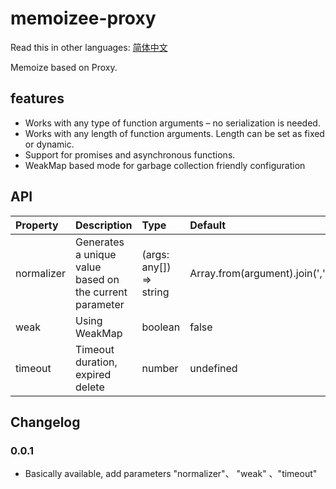 # memoizee-proxy

Read this in other languages: [简体中文](https://github.com/LazierGame/react-time-range-selector/blob/main/README.zh-CN.md)


Memoize based on Proxy.

## features

- Works with any type of function arguments – no serialization is needed.
- Works with any length of function arguments. Length can be set as fixed or dynamic.
- Support for promises and asynchronous functions.
- WeakMap based mode for garbage collection friendly configuration

## API

| Property | Description | Type | Default |
| :----| :---- | :---- | :---- |
| normalizer | Generates a unique value based on the current parameter | (args: any[]) => string | Array.from(argument).join(',') |
| weak | Using WeakMap  | boolean | false |
| timeout | Timeout duration, expired delete | number | undefined |


## Changelog

### 0.0.1
- Basically available, add parameters "normalizer"、 "weak" 、"timeout"

